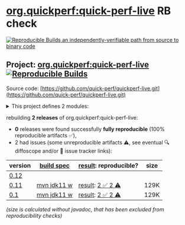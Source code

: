 [org.quickperf:quick-perf-live](https://central.sonatype.com/artifact/org.quickperf/quick-perf-live/versions) RB check
=======

[![Reproducible Builds](https://reproducible-builds.org/images/logos/rb.svg) an independently-verifiable path from source to binary code](https://reproducible-builds.org/)

## Project: [org.quickperf:quick-perf-live](https://central.sonatype.com/artifact/org.quickperf/quick-perf-live/versions) [![Reproducible Builds](https://img.shields.io/endpoint?url=https://raw.githubusercontent.com/jvm-repo-rebuild/reproducible-central/master/content/org/quickperf/quick-perf-live/badge.json)](https://github.com/jvm-repo-rebuild/reproducible-central/blob/master/content/org/quickperf/quick-perf-live/README.md)

Source code: [https://github.com/quick-perf/quickperf-live.git](https://github.com/quick-perf/quickperf-live.git)

<details><summary>This project defines 2 modules:</summary>

* [org.quickperf:quick-perf-live](https://central.sonatype.com/artifact/org.quickperf/quick-perf-live/overview)
* [org.quickperf:quick-perf-live-springboot2](https://central.sonatype.com/artifact/org.quickperf/quick-perf-live-springboot2/overview)
</details>

rebuilding **2 releases** of org.quickperf:quick-perf-live:
- **0** releases were found successfully **fully reproducible** (100% reproducible artifacts :white_check_mark:),
- 2 had issues (some unreproducible artifacts :warning:, see eventual :mag: diffoscope and/or :memo: issue tracker links):

| version | [build spec](/BUILDSPEC.md) | [result](https://reproducible-builds.org/docs/jvm/): reproducible? | size |
| -- | --------- | ------ | -- |
| [0.12](https://central.sonatype.com/artifact/org.quickperf/quick-perf-live/0.12/pom) | | | |
| [0.11](https://central.sonatype.com/artifact/org.quickperf/quick-perf-live/0.11/pom) | [mvn jdk11 w](quick-perf-live-0.11.buildspec) | [result](quick-perf-live-0.11.buildinfo): [2 :white_check_mark:  2 :warning:](quick-perf-live-0.11.buildcompare) | 129K |
| [0.1](https://central.sonatype.com/artifact/org.quickperf/quick-perf-live/0.1/pom) | [mvn jdk11 w](quick-perf-live-0.1.buildspec) | [result](quick-perf-live-0.1.buildinfo): [2 :white_check_mark:  2 :warning:](quick-perf-live-0.1.buildcompare) | 129K |

<i>(size is calculated without javadoc, that has been excluded from reproducibility checks)</i>
